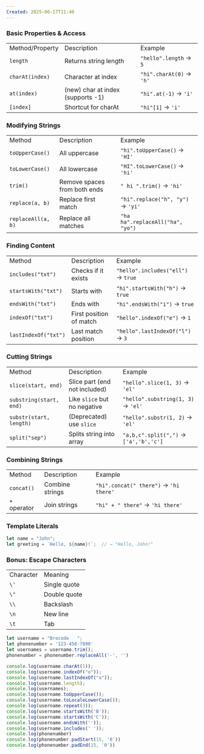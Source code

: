 ```yaml
---
Created: 2025-06-17T11:40
---
```

### **Basic Properties & Access**

|   |   |   |
|---|---|---|
|Method/Property|Description|Example|
|`length`|Returns string length|`"hello".length` → `5`|
|`charAt(index)`|Character at index|`"hi".charAt(0)` → `'h'`|
|`at(index)`|(new) char at index (supports -1)|`"hi".at(-1)` → `'i'`|
|`[index]`|Shortcut for charAt|`"hi"[1]` → `'i'`|

  

### **Modifying Strings**

|   |   |   |
|---|---|---|
|Method|Description|Example|
|`toUpperCase()`|All uppercase|`"hi".toUpperCase()` → `'HI'`|
|`toLowerCase()`|All lowercase|`"HI".toLowerCase()` → `'hi'`|
|`trim()`|Remove spaces from both ends|`" hi ".trim()` → `'hi'`|
|`replace(a, b)`|Replace first match|`"hi".replace("h", "y")` → `'yi'`|
|`replaceAll(a, b)`|Replace all matches|`"ha ha".replaceAll("ha", "yo")`|

  

### **Finding Content**

|   |   |   |
|---|---|---|
|Method|Description|Example|
|`includes("txt")`|Checks if it exists|`"hello".includes("ell")` → `true`|
|`startsWith("txt")`|Starts with|`"hi".startsWith("h")` → `true`|
|`endsWith("txt")`|Ends with|`"hi".endsWith("i")` → `true`|
|`indexOf("txt")`|First position of match|`"hello".indexOf("e")` → `1`|
|`lastIndexOf("txt")`|Last match position|`"hello".lastIndexOf("l")` → `3`|

  

### **Cutting Strings**

|   |   |   |
|---|---|---|
|Method|Description|Example|
|`slice(start, end)`|Slice part (end not included)|`"hello".slice(1, 3)` → `'el'`|
|`substring(start, end)`|Like `slice` but no negative|`"hello".substring(1, 3)` → `'el'`|
|`substr(start, length)`|(Deprecated) use `slice`|`"hello".substr(1, 2)` → `'el'`|
|`split("sep")`|Splits string into array|`"a,b,c".split(",")` → `['a','b','c']`|

  

### **Combining Strings**

|   |   |   |
|---|---|---|
|Method|Description|Example|
|`concat()`|Combine strings|`"hi".concat(" there")` → `'hi there'`|
|`+` operator|Join strings|`"hi" + " there"` → `'hi there'`|

  

### **Template Literals**

```JavaScript
let name = "John";
let greeting = `Hello, ${name}!`;  // → "Hello, John!"
```

  

### Bonus: Escape Characters

|   |   |
|---|---|
|Character|Meaning|
|`\'`|Single quote|
|`\"`|Double quote|
|`\\`|Backslash|
|`\n`|New line|
|`\t`|Tab|

  

```JavaScript
let username = "Brocode   ";
let phonenumber = '123-456-7890'
let usernames = username.trim();
phonenumber = phonenumber.replaceAll('-', '')

console.log(username.charAt(1));
console.log(username.indexOf("o"));
console.log(username.lastIndexOf("o"));
console.log(username.length);
console.log(usernames);
console.log(username.toUpperCase());
console.log(username.toLocaleLowerCase());
console.log(username.repeat(3));
console.log(username.startsWith('B'));
console.log(username.startsWith('C'));
console.log(username.endsWith(''));
console.log(username.includes(' '));
console.log(phonenumber)
console.log(phonenumber.padStart(15, '0'))
console.log(phonenumber.padEnd(15, '0'))
```